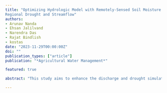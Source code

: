 ```yaml
---
title: "Optimizing Hydrologic Model with Remotely-Sensed Soil Moisture Estimates: A Pathway for Skillful Assessment of
Regional Drought and Streamflow"
authors:
- Arunav Nanda
- Ehsan Jalilvand
- Narendra Das
- Rajat Bindlish
- kostas
date: "2023-11-29T00:00:00Z"
doi: ""
publication_types: ["article"]
publication: "*Agricultural Water Management*"

featured: true

abstract: "This study aims to enhance the discharge and drought simulation skill of the Variable Infiltration Capacity (VIC) model by calibrating it against Soil Moisture Active Passive (SMAP) Enhanced L3 Radiometer Global Daily 9 km EASE-Grid Soil Moisture (SPL3SMP_E) data. The study focused on running the VIC model in the Lower Mekong River Basin (LMRB), which includes Cambodia, Laos, Thailand, Myanmar, and Vietnam, at a 0.05° grid size on a daily time step. A sensitivity analysis was conducted before the model's execution to identify the model parameters that significantly altered the soil moisture variations. The discharge simulations generated after running the VIC model are performed using four different configurations: an open loop run, a model calibrated solely with satellite soil moisture data (SMAP), a model calibrated solely with in situ discharge observations (Runoff), and a combined calibration utilizing both SMAP and streamflow data (SMAP_Runoff). Incorporating SMAP data in the calibration process improved the model discharge simulation significantly. The smaller, less regulated watershed (Phienluang) benefits the most, with a substantial increase of 130% and 28% in the NSE compared to the open loop and Runoff-only calibration methods. These findings open its application in estimating river discharge in ungauged catchments where obtaining discharge data is not feasible due to topographical and economic restrictions. The calibrated model using SMAP data was then used to create a soil moisture climatology to identify drought regions in the Lower Mekong River Basin (LMRB). Despite the model calibration being performed between 2015 to 2022 (SMAP data collection period), there was a notable enhancement in the ability to capture the onset, severity, and persistence of the historical drought that was spatially and temporally more consistent with the drought as reports by the Mekong River Commission. The skill improvement in drought estimation was more prominent in the Central Lower Mekong River basin and Mekong River Delta agricultural region. Accurate representation of soil moisture dynamics and drought events has important implications for the study area's water resource management and agricultural planning."

---
```

